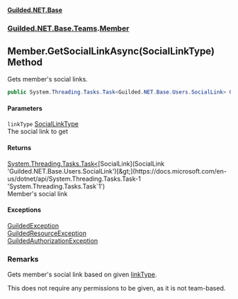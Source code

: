 
#### [Guilded.NET.Base](Guilded_NET_Base 'Guilded_NET_Base')
### [Guilded.NET.Base.Teams](Guilded_NET_Base#Guilded_NET_Base_Teams 'Guilded.NET.Base.Teams').[Member](Member 'Guilded.NET.Base.Teams.Member')
## Member.GetSocialLinkAsync(SocialLinkType) Method
Gets member's social links.  
```csharp
public System.Threading.Tasks.Task<Guilded.NET.Base.Users.SocialLink> GetSocialLinkAsync(Guilded.NET.Base.Users.SocialLinkType linkType);
```

#### Parameters
<a name='Guilded_NET_Base_Teams_Member_GetSocialLinkAsync(Guilded_NET_Base_Users_SocialLinkType)_linkType'></a>
`linkType` [SocialLinkType](SocialLinkType 'Guilded.NET.Base.Users.SocialLinkType')  
The social link to get
  

#### Returns
[System.Threading.Tasks.Task&lt;](https://docs.microsoft.com/en-us/dotnet/api/System.Threading.Tasks.Task-1 'System.Threading.Tasks.Task`1')[SocialLink](SocialLink 'Guilded.NET.Base.Users.SocialLink')[&gt;](https://docs.microsoft.com/en-us/dotnet/api/System.Threading.Tasks.Task-1 'System.Threading.Tasks.Task`1')  
Member's social link

#### Exceptions
[GuildedException](GuildedException 'Guilded.NET.Base.GuildedException')  
[GuildedResourceException](GuildedResourceException 'Guilded.NET.Base.GuildedResourceException')  
[GuildedAuthorizationException](GuildedAuthorizationException 'Guilded.NET.Base.GuildedAuthorizationException')  
### Remarks
Gets member's social link based on given [linkType](Member_GetSocialLinkAsync(SocialLinkType)#Guilded_NET_Base_Teams_Member_GetSocialLinkAsync(Guilded_NET_Base_Users_SocialLinkType)_linkType 'Guilded.NET.Base.Teams.Member.GetSocialLinkAsync(Guilded.NET.Base.Users.SocialLinkType).linkType').



This does not require any permissions to be given, as it is not team-based.
